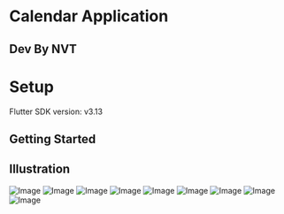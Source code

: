 # Calendar Application
## Dev By NVT

# Setup
Flutter SDK version: v3.13

## Getting Started

## Illustration

![Image](assets/add1.jpg) ![Image](assets/add2.jpg) ![Image](assets/calendar_noevent.jpg) ![Image](assets/calendar_event.jpg)
![Image](assets/big_calendar0.jpg) ![Image](assets/big_calendar.jpg) ![Image](assets/big_calendar_noEvent.jpg)
![Image](assets/demo_eventpage.jpg) ![Image](assets/demo_profile.jpg)



